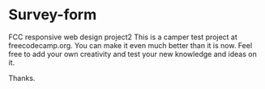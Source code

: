 # Survey-form
FCC responsive web design project2
This is a camper test project at freecodecamp.org. 
You can make it even much better than it is now.
Feel free to add your own creativity and test your new knowledge and ideas on it.

Thanks.
